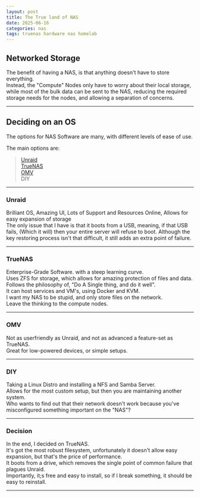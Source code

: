 ```yaml
---
layout: post
title: The True land of NAS
date: 2025-06-16
categories: nas
tags: truenas hardware nas homelab
---
```


## Networked Storage

The benefit of having a NAS, is that anything doesn't have to store everything.  
Instead, the "Compute" Nodes only have to worry about their local storage, while most of the bulk data can be sent to the NAS, reducing the required storage needs for the nodes, and allowing a separation of concerns.  

---

## Deciding on an OS

The options for NAS Software are many, with different levels of ease of use.

The main options are:
> [Unraid](https://unraid.net/)  
> [TrueNAS](https://www.truenas.com/truenas-community-edition/)  
> [OMV](https://www.openmediavault.org/)  
> DIY  

---

### Unraid

Brilliant OS, Amazing UI, Lots of Support and Resources Online, Allows for easy expansion of storage  
The only issue that I have is that it boots from a USB, meaning, if that USB fails, (Which it will) then your entire server will refuse to boot. Although the key restoring process isn't that difficult, it still adds an extra point of failure.

---

### TrueNAS

Enterprise-Grade Software. with a steep learning curve.  
Uses ZFS for storage, which allows for amazing protection of files and data.  
Follows the philosophy of, "Do A Single thing, and do it well".  
It can host services and VM's, using Docker and KVM.  
I want my NAS to be stupid, and only store files on the network.  
Leave the thinking to the compute nodes.  

---

### OMV

Not as userfriendly as Unraid, and not as advanced a feature-set as TrueNAS.  
Great for low-powered devices, or simple setups.  

---

### DIY

Taking a Linux Distro and installing a NFS and Samba Server.  
Allows for the most custom setup, but then you are maintaining another system.  
Who wants to find out that their network doesn't work because you've misconfigured something important on the "NAS"?  

---

### Decision

In the end, I decided on TrueNAS.  
It's got the most robust filesystem, unfortunately it doesn't allow easy expansion, but that's the price of performance.  
It boots from a drive, which removes the single point of common failure that plagues Unraid.  
Importantly, it;s free and easy to install, so if I break something, it should be easy to reinstall.

---
